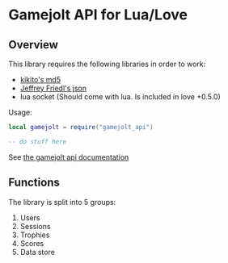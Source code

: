 Gamejolt API for Lua/Love
===

Overview
---

This library requires the following libraries in order to work:
* [kikito's md5](http://github.com/kikito/md5.lua)
* [Jeffrey Friedl's json](http://regex.info/blog/lua/json)
* lua socket (Should come with lua. Is included in love +0.5.0)

Usage:
```lua
local gamejolt = require("gamejolt_api")

-- do stuff here
```

See [the gamejolt api documentation](http://gamejolt.com/api/doc/game)

Functions
---

The library is split into 5 groups:
 1. Users
 2. Sessions
 3. Trophies
 4. Scores
 5. Data store


